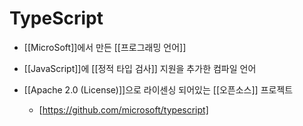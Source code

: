 # TypeScript

- [[MicroSoft]]에서 만든 [[프로그래밍 언어]]

- [[JavaScript]]에 [[정적 타입 검사]] 지원을 추가한 컴파일 언어

- [[Apache 2.0 (License)]]으로 라이센싱 되어있는 [[오픈소스]] 프로젝트
  - [https://github.com/microsoft/typescript]
